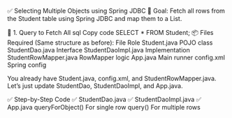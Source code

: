 ✅ Selecting Multiple Objects using Spring JDBC
🧠 Goal:
Fetch all rows from the Student table using Spring JDBC and map them to a List<Student>.

🔧 1. Query to Fetch All
sql
Copy code
SELECT * FROM Student;
📦 Files Required (Same structure as before):
File	Role
Student.java	POJO class
StudentDao.java	Interface
StudentDaoImpl.java	Implementation
StudentRowMapper.java	RowMapper logic
App.java	Main runner
config.xml	Spring config

You already have Student.java, config.xml, and StudentRowMapper.java.
Let’s just update StudentDao, StudentDaoImpl, and App.java.

✅ Step-by-Step Code
✅ StudentDao.java
✅ StudentDaoImpl.java
✅ App.java
queryForObject()	For single row
query()	For multiple rows
